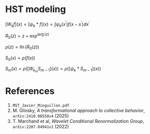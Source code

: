 # HST modeling

$`[ W_k f](x) = [\psi_k * f](x) = \int \psi_k(x^\prime) f(x - x^\prime) dx^\prime`$

$`R_0(z) = z + \exp^{i \arg (z)}`$

$`\rho(z) = i \ln (R_0(z))`$

$`S_0(x) = \rho(f(x))`$

$`S_m(x) = \rho([W_{k_m} S_{m-1}](x)) = \rho([\psi_k * S_{m-1}](x))`$

# References
1. `MST_Javier_Minguillon.pdf`
2. M. Glinsky, *A transformational approach to collective behavior*, `arXiv:2410.08558v4` (2025)
3. T. Marchand et al, *Wavelet Conditional Renormalization Group*, `arXiv:2207.04941v1` (2022)
